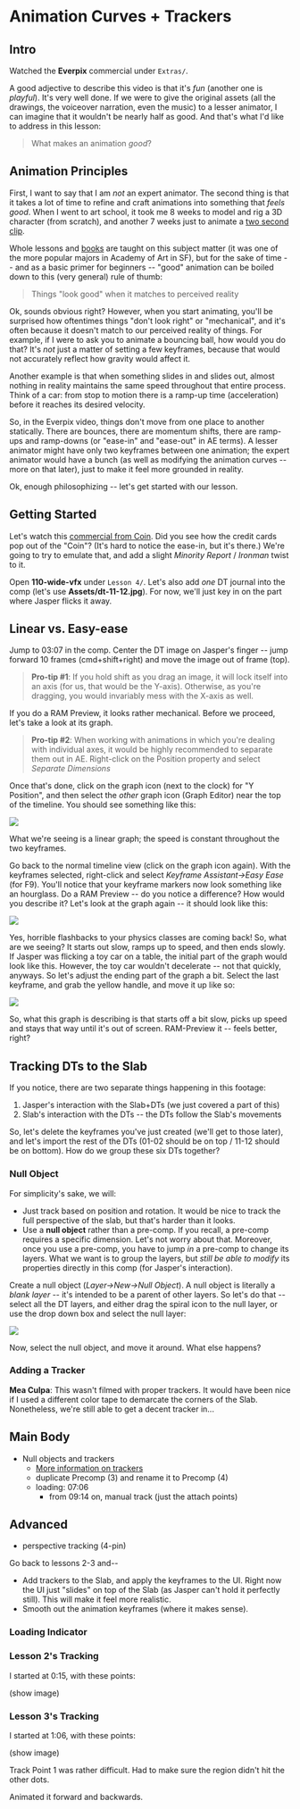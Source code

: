 
# Animation Curves + Trackers

## Intro

Watched the **Everpix** commercial under `Extras/`. 

A good adjective to describe this video is that it's *fun* (another one is *playful*).  It's very well done. If we were to give the original assets (all the drawings, the voiceover narration, even the music) to a lesser animator, I can imagine that it wouldn't be nearly half as good. And that's what I'd like to address in this lesson: 

> What makes an animation *good*?

## Animation Principles

First, I want to say that I am *not* an expert animator. The second thing is that it takes a lot of time to refine and craft animations into something that *feels good*. When I went to art school, it took me 8 weeks to model and rig a 3D character (from scratch), and another 7 weeks just to animate a [two second clip][1].

Whole lessons and [books][2] are taught on this subject matter (it was one of the more popular majors in Academy of Art in SF), but for the sake of time -- and as a basic primer for beginners -- "good" animation can be boiled down to this (very general) rule of thumb:

> Things "look good" when it matches to perceived reality

Ok, sounds obvious right? However, when you start animating, you'll be surprised how oftentimes things "don't look right" or "mechanical", and it's often because it doesn't match to our perceived reality of things. For example, if I were to ask you to animate a bouncing ball, how would you do that? It's *not* just a matter of setting a few keyframes, because that would not accurately reflect how gravity would affect it.

Another example is that when something slides in and slides out, almost nothing in reality maintains the same speed throughout that entire process. Think of a car: from stop to motion there is a ramp-up time (acceleration) before it reaches its desired velocity.

So, in the Everpix video, things don't move from one place to another statically. There are bounces, there are momentum shifts, there are ramp-ups and ramp-downs (or "ease-in" and "ease-out" in AE terms). A lesser animator might have only two keyframes between one animation; the expert animator would have a bunch (as well as modifying the animation curves -- more on that later), just to make it feel more grounded in reality.

Ok, enough philosophizing -- let's get started with our lesson.

## Getting Started

Let's watch this [commercial from Coin][3]. Did you see how the credit cards pop out of the "Coin"? (It's hard to notice the ease-in, but it's there.) We're going to try to emulate that, and add a slight *Minority Report* / *Ironman* twist to it.

Open **110-wide-vfx** under `Lesson 4/`. Let's also add *one* DT journal into the comp (let's use **Assets/dt-11-12.jpg**). For now, we'll just key in on the part where Jasper flicks it away.

## Linear vs. Easy-ease

Jump to 03:07 in the comp. Center the DT image on Jasper's finger -- jump forward 10 frames (cmd+shift+right) and move the image out of frame (top).

> **Pro-tip #1**: If you hold shift as you drag an image, it will lock itself into an axis (for us, that would be the Y-axis). Otherwise, as you're dragging, you would invariably mess with the X-axis as well.

If you do a RAM Preview, it looks rather mechanical. Before we proceed, let's take a look at its graph. 

> **Pro-tip #2**: When working with animations in which you're dealing with individual axes, it would be highly recommended to separate them out in AE. Right-click on the Position property and select *Separate Dimensions*

Once that's done, click on the graph icon (next to the clock) for "Y Position", and then select the *other* graph icon (Graph Editor) near the top of the timeline. You should see something like this:

![][image-1]

What we're seeing is a linear graph; the speed is constant throughout the two keyframes.

Go back to the normal timeline view (click on the graph icon again). With the keyframes selected, right-click and select *Keyframe Assistant-\>Easy Ease* (for F9). You'll notice that your keyframe markers now look something like an hourglass. Do a RAM Preview -- do you notice a difference? How would you describe it? Let's look at the graph again -- it should look like this:

![][image-2]

Yes, horrible flashbacks to your physics classes are coming back! So, what are we seeing? It starts out slow, ramps up to speed, and then ends slowly. If Jasper was flicking a toy car on a table, the initial part of the graph would look like this. However, the toy car wouldn't decelerate -- not that quickly, anyways. So let's adjust the ending part of the graph a bit. Select the last keyframe, and grab the yellow handle, and move it up like so:

![][image-3]

So, what this graph is describing is that starts off a bit slow, picks up speed and stays that way until it's out of screen. RAM-Preview it -- feels better, right?

## Tracking DTs to the Slab

If you notice, there are two separate things happening in this footage:

1. Jasper's interaction with the Slab+DTs (we just covered a part of this)
2. Slab's interaction with the DTs -- the DTs follow the Slab's movements

So, let's delete the keyframes you've just created (we'll get to those later), and let's import the rest of the DTs (01-02 should be on top / 11-12 should be on bottom). How do we group these six DTs together?

### Null Object

For simplicity's sake, we will:

- Just track based on position and rotation. It would be nice to track the full perspective of the slab, but that's harder than it looks.
- Use a **null object** rather than a pre-comp. If you recall, a pre-comp requires a specific dimension. Let's not worry about that. Moreover, once you use a pre-comp, you have to jump *in* a pre-comp to change its layers. What we want is to group the layers, but *still be able to modify* its properties directly in this comp (for Jasper's interaction).

Create a null object (*Layer-\>New-\>Null Object*). A null object is literally a *blank layer* -- it's intended to be a parent of other layers. So let's do that -- select all the DT layers, and either drag the spiral icon to the null layer, or use the drop down box and select the null layer:

![][image-4]

Now, select the null object, and move it around. What else happens?



### Adding a Tracker

**Mea Culpa**: This wasn't filmed with proper trackers. It would have been nice if I used a different color tape to demarcate the corners of the Slab. Nonetheless, we're still able to get a decent tracker in...

## Main Body


- Null objects and trackers
	- [More information on trackers][4]
	- duplicate Precomp (3) and rename it to Precomp (4)
	- loading: 07:06
		- from 09:14 on, manual track (just the attach points)

## Advanced

- perspective tracking (4-pin)

Go back to lessons 2-3 and--
- Add trackers to the Slab, and apply the keyframes to the UI. Right now the UI just "slides" on top of the Slab (as Jasper can't hold it perfectly still). This will make it feel more realistic.
- Smooth out the animation keyframes (where it makes sense).

### Loading Indicator



### Lesson 2's Tracking

I started at 0:15, with these points:

(show image)



### Lesson 3's Tracking

I started at 1:06, with these points:

(show image)

Track Point 1 was rather difficult. Had to make sure the region didn't hit the other dots.

Animated it forward and backwards.

[1]:https://vimeo.com/5086644
[2]:http://en.wikipedia.org/wiki/12_basic_principles_of_animation
[3]:http://quietube6.com/v.php/http://www.youtube.com/watch?v=w9Sx34swEG0
[4]:http://helpx.adobe.com/after-effects/using/tracking-stabilizing-motion-cs5.html

[image-1]:Assets/100-graph.jpg
[image-2]:Assets/110-graph.png
[image-3]:Assets/120-graph.png
[image-4]:Assets/130-nullparent.jpg